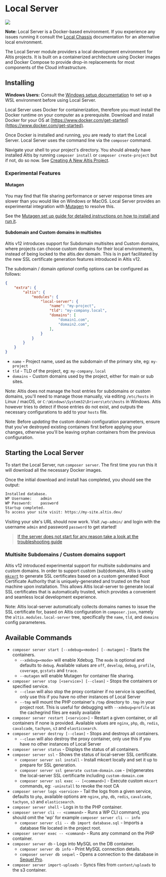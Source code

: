 # Local Server

![](./assets/banner-local-server.png)

**Note:** Local Server is a Docker-based environment. If you experience any issues running it consult the [Local Chassis](docs://local-chassis) documentation for an alternative local environment.

The Local Server module providers a local development environment for Altis projects. It is built on a containerized architecture using Docker images and Docker Compose to provide drop-in replacements for most components of the Cloud infrastructure.

## Installing

**Windows Users:** Consult the [Windows setup documentation](./windows.md) to set up a WSL environment before using Local Server.

Local Server uses Docker for containerization, therefore you must install the Docker runtime on your computer as a prerequisite. Download and install Docker for your OS at [https://www.docker.com/get-started](https://www.docker.com/get-started).

Once Docker is installed and running, you are ready to start the Local Server. Local Server uses the command line via the `composer` command.

Navigate your shell to your project's directory. You should already have installed Altis by running `composer install` or `composer create-project` but if not, do so now. See [Creating A New Altis Project](https://www.altis-dxp.com/resources/docs/getting-started/#creating-a-new-altis-project).

### Experimental Features

#### Mutagen

You may find that file sharing performance or server response times are slower than you would like on Windows or MacOS. Local Server provides an experimental integration with [Mutagen](https://mutagen.io/) to resolve this.

See the [Mutagen set up guide for detailed instructions on how to install and run it](./mutagen-file-sharing.md).

#### Subdomain and Custom domains in multisites

Altis v12 introduces support for Subdomain multisites and Custom domains, where projects can choose custom domains for their local environments, instead of being locked to the altis.dev domain. This is in part facilitated by the new SSL certificate generation features introduced in Altis v12.

The subdomain / domain *optional* config options can be configured as follows:

```json
{
	"extra": {
		"altis": {
			"modules": {
				"local-server": {
					"name": "my-project",
					"tld": "my-company.local",
					"domains": [
						"domain1.com",
						"domain2.com",
					],
				}
			}
		}
	}
}
```

* `name` - Project name, used as the subdomain of the primary site, eg: `my-project`
* `tld` -  TLD of the project, eg: `my-company.local`
* `domains` - Custom domains used by the project, either for main or sub sites.

Note: Altis does not manage the host entries for subdomains or custom domains, you'll need to manage those manually, via editing `/etc/hosts` in Linux / macOS, or `C:\Windows\System32\Drivers\etc\hosts` in Windows. Altis however tries to detect if those entries do not exist, and outputs the necessary configurations to add to your `hosts` file.

Note: Before *updating* the custom domain configuration parameters, ensure that you've destroyed existing containers first before applying your changes, otherwise you'll be leaving orphan containers from the previous configuration.

## Starting the Local Server

To start the Local Server, run `composer server`. The first time you run this it will download all the necessary Docker images.

Once the initial download and install has completed, you should see the output:

```sh
Installed database.
WP Username:	admin
WP Password:	password
Startup completed.
To access your site visit: https://my-site.altis.dev/
```

Visiting your site's URL should now work. Visit `/wp-admin/` and login with the username `admin` and password `password` to get started!

> [If the server does not start for any reason take a look at the troubleshooting guide](./troubleshooting.md)

### Multisite Subdomains / Custom domains support

Altis v12 introduced experimental support for multisite subdomains and custom domains. In order to support custom (sub)domains, Altis is using [`mkcert`](https://github.com/FiloSottile/mkcert) to generate SSL certificates based on a custom generated Root Certificate Authority that is uniquely-generated and trusted on the host machine upon installation. This allows Altis local-server to generate local SSL certificates that is automatically trusted, which provides a convenient and seamless local development experience.

Note: Altis local-server automatically collects domains names to issue the SSL certificate for, based on Altis configuration in `composer.json`, namely the `altis.modules.local-server` tree, specifically the `name`, `tld`, and `domains` config parameteres.

## Available Commands

* `composer server start [--xdebug=<mode>] [--mutagen]` - Starts the containers.
  * `--xdebug=<mode>` will enable Xdebug. The `mode` is optional and defaults to `debug`. Available values are `off`, `develop`, `debug`, `profile`, `coverage`, `gcstats` and `trace`.
  * `--mutagen` will enable Mutagen for container file sharing.
* `composer server stop [<service>] [--clean]` - Stops the containers or specified service.
  * `--clean` will also stop the proxy container if no service is specified, only use this if you have no other instances of Local Server
  * `--tmp` will mount the PHP container's `/tmp` directory to `.tmp` in your project root. This is useful for debugging with `--xdebug=profile` as the cachegrind files are easily available
* `composer server restart [<service>]` - Restart a given container, or all containers if none is provided. Available values are `nginx`, `php`, `db`, `redis`, `cavalcade`, `tachyon`, `s3` and `elasticsearch`.
* `composer server destroy [--clean]` - Stops and destroys all containers.
  * `--clean` will also destroy the proxy container, only use this if you have no other instances of Local Server
* `composer server status` - Displays the status of all containers.
* `composer server ssl` - Shows the status of local-server SSL certificate.
  * `composer server ssl install` - Install mkcert locally and set it up to prepare for SSL generation.
  * `composer server ssl generate custom-domain.com` - (re)generates the local-server SSL certificarte including `custom-domain.com`
  * `composer server ssl exec -- [<command>]` - Execute custom `mkcert` commands, eg: `-uninstall` to revoke the root CA
* `composer server logs <service>` - Tail the logs from a given service, defaults to `php`, available options are `nginx`, `php`, `db`, `redis`, `cavalcade`, `tachyon`, `s3` and `elasticsearch`.
* `composer server shell` - Logs in to the PHP container.
* `composer server cli -- <command>` - Runs a WP CLI command, you should omit the 'wp' for example `composer server cli -- info`
  * `composer server cli -- db import database.sql` - Imports a database file located in the project root.
* `composer server exec -- <command>` - Runs any command on the PHP container.
* `composer server db` - Logs into MySQL on the DB container.
  * `composer server db info` - Print MySQL connection details.
  * `composer server db sequel` - Opens a connection to the database in [Sequel Pro](https://sequelpro.com).
* `composer server import-uploads` - Syncs files from `content/uploads` to the s3 container.

